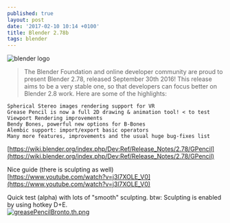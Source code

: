 ```yaml
---
published: true
layout: post
date: '2017-02-10 10:14 +0100'
title: Blender 2.78b
tags: blender
---
```

![blender logo](https://www.blender.org/wp-content/themes/bthree/assets/images/logo.png)

> The Blender Foundation and online developer community are proud to present Blender 2.78, released September 30th 2016! This release aims to be a very stable one, so that developers can focus better on Blender 2.8 work. Here are some of the highlights:

    Spherical Stereo images rendering support for VR
    Grease Pencil is now a full 2D drawing & animation tool! < to test
    Viewport Rendering improvements
    Bendy Bones, powerful new options for B-Bones
    Alembic support: import/export basic operators
    Many more features, improvements and the usual huge bug-fixes list
    
[https://wiki.blender.org/index.php/Dev:Ref/Release_Notes/2.78/GPencil](https://wiki.blender.org/index.php/Dev:Ref/Release_Notes/2.78/GPencil)

Nice guide (there is sculpting as well)  
[https://www.youtube.com/watch?v=j3l7XOLE_V0](https://www.youtube.com/watch?v=j3l7XOLE_V0)

Quick test (alpha) with lots of "smooth" sculpting. btw: Sculpting is enabled by using hotkey D+E.  
[![greasePencilBronto.th.png](//cdn.scrot.moe/images/2017/02/10/greasePencilBronto.th.png)](//cdn.scrot.moe/images/2017/02/10/greasePencilBronto.png)

